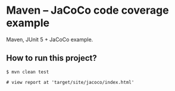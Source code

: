 # Maven – JaCoCo code coverage example
Maven, JUnit 5 + JaCoCo example.


## How to run this project?
```
$ mvn clean test

# view report at 'target/site/jacoco/index.html'
```